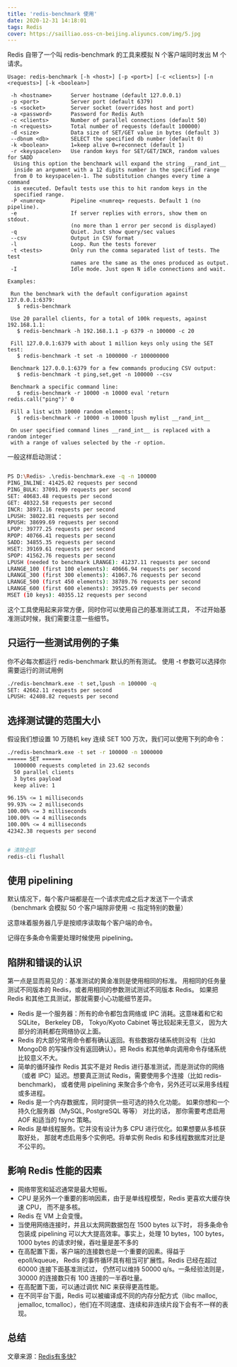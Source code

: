 ```yaml
---
title: 'redis-benchmark 使用'
date: 2020-12-31 14:18:01
tags: Redis
cover: https://sailliao.oss-cn-beijing.aliyuncs.com/img/5.jpg
---
```


Redis 自带了一个叫 redis-benchmark 的工具来模拟 N 个客户端同时发出 M 个请求。

```shell
Usage: redis-benchmark [-h <host>] [-p <port>] [-c <clients>] [-n <requests>] [-k <boolean>]

 -h <hostname>      Server hostname (default 127.0.0.1)
 -p <port>          Server port (default 6379)
 -s <socket>        Server socket (overrides host and port)
 -a <password>      Password for Redis Auth
 -c <clients>       Number of parallel connections (default 50)
 -n <requests>      Total number of requests (default 100000)
 -d <size>          Data size of SET/GET value in bytes (default 3)
 --dbnum <db>       SELECT the specified db number (default 0)
 -k <boolean>       1=keep alive 0=reconnect (default 1)
 -r <keyspacelen>   Use random keys for SET/GET/INCR, random values for SADD
  Using this option the benchmark will expand the string __rand_int__
  inside an argument with a 12 digits number in the specified range
  from 0 to keyspacelen-1. The substitution changes every time a command
  is executed. Default tests use this to hit random keys in the
  specified range.
 -P <numreq>        Pipeline <numreq> requests. Default 1 (no pipeline).
 -e                 If server replies with errors, show them on stdout.
                    (no more than 1 error per second is displayed)
 -q                 Quiet. Just show query/sec values
 --csv              Output in CSV format
 -l                 Loop. Run the tests forever
 -t <tests>         Only run the comma separated list of tests. The test
                    names are the same as the ones produced as output.
 -I                 Idle mode. Just open N idle connections and wait.

Examples:

 Run the benchmark with the default configuration against 127.0.0.1:6379:
   $ redis-benchmark

 Use 20 parallel clients, for a total of 100k requests, against 192.168.1.1:
   $ redis-benchmark -h 192.168.1.1 -p 6379 -n 100000 -c 20

 Fill 127.0.0.1:6379 with about 1 million keys only using the SET test:
   $ redis-benchmark -t set -n 1000000 -r 100000000

 Benchmark 127.0.0.1:6379 for a few commands producing CSV output:
   $ redis-benchmark -t ping,set,get -n 100000 --csv

 Benchmark a specific command line:
   $ redis-benchmark -r 10000 -n 10000 eval 'return redis.call("ping")' 0

 Fill a list with 10000 random elements:
   $ redis-benchmark -r 10000 -n 10000 lpush mylist __rand_int__

 On user specified command lines __rand_int__ is replaced with a random integer
 with a range of values selected by the -r option.
```

一般这样启动测试：

```bash

PS D:\Redis> .\redis-benchmark.exe -q -n 100000
PING_INLINE: 41425.02 requests per second
PING_BULK: 37091.99 requests per second
SET: 40683.48 requests per second
GET: 40322.58 requests per second
INCR: 38971.16 requests per second
LPUSH: 38022.81 requests per second
RPUSH: 38699.69 requests per second
LPOP: 39777.25 requests per second
RPOP: 40766.41 requests per second
SADD: 34855.35 requests per second
HSET: 39169.61 requests per second
SPOP: 41562.76 requests per second
LPUSH (needed to benchmark LRANGE): 41237.11 requests per second
LRANGE_100 (first 100 elements): 40666.94 requests per second
LRANGE_300 (first 300 elements): 41067.76 requests per second
LRANGE_500 (first 450 elements): 38789.76 requests per second
LRANGE_600 (first 600 elements): 39525.69 requests per second
MSET (10 keys): 40355.12 requests per second

```
这个工具使用起来非常方便，同时你可以使用自己的基准测试工具， 不过开始基准测试时候，我们需要注意一些细节。

## 只运行一些测试用例的子集

你不必每次都运行 redis-benchmark 默认的所有测试。 使用 -t 参数可以选择你需要运行的测试用例

```bash
./redis-benchmark.exe -t set,lpush -n 100000 -q
SET: 42662.11 requests per second
LPUSH: 42408.82 requests per second
```

## 选择测试键的范围大小

假设我们想设置 10 万随机 key 连续 SET 100 万次，我们可以使用下列的命令：

```bash
./redis-benchmark.exe -t set -r 100000 -n 1000000
====== SET ======
  1000000 requests completed in 23.62 seconds
  50 parallel clients
  3 bytes payload
  keep alive: 1

96.15% <= 1 milliseconds
99.93% <= 2 milliseconds
100.00% <= 3 milliseconds
100.00% <= 4 milliseconds
100.00% <= 4 milliseconds
42342.38 requests per second


# 清除全部
redis-cli flushall

```

## 使用 pipelining

默认情况下，每个客户端都是在一个请求完成之后才发送下一个请求 （benchmark 会模拟 50 个客户端除非使用 -c 指定特别的数量）

这意味着服务器几乎是按顺序读取每个客户端的命令。

记得在多条命令需要处理时候使用 pipelining。

## 陷阱和错误的认识

第一点是显而易见的：基准测试的黄金准则是使用相同的标准。 用相同的任务量测试不同版本的 Redis，或者用相同的参数测试测试不同版本 Redis。 如果把 Redis 和其他工具测试，那就需要小心功能细节差异。

* Redis 是一个服务器：所有的命令都包含网络或 IPC 消耗。这意味着和它和 SQLite， Berkeley DB， Tokyo/Kyoto Cabinet 等比较起来无意义， 因为大部分的消耗都在网络协议上面。
* Redis 的大部分常用命令都有确认返回。有些数据存储系统则没有（比如 MongoDB 的写操作没有返回确认）。把 Redis 和其他单向调用命令存储系统比较意义不大。
* 简单的循环操作 Redis 其实不是对 Redis 进行基准测试，而是测试你的网络（或者 IPC）延迟。想要真正测试 Redis，需要使用多个连接（比如 redis-benchmark)， 或者使用 pipelining 来聚合多个命令，另外还可以采用多线程或多进程。
* Redis 是一个内存数据库，同时提供一些可选的持久化功能。 如果你想和一个持久化服务器（MySQL, PostgreSQL 等等） 对比的话， 那你需要考虑启用 AOF 和适当的 fsync 策略。
* Redis 是单线程服务。它并没有设计为多 CPU 进行优化。如果想要从多核获取好处， 那就考虑启用多个实例吧。将单实例 Redis 和多线程数据库对比是不公平的。

## 影响 Redis 性能的因素

* 网络带宽和延迟通常是最大短板。
* CPU 是另外一个重要的影响因素，由于是单线程模型，Redis 更喜欢大缓存快速 CPU， 而不是多核。
* Redis 在 VM 上会变慢。
* 当使用网络连接时，并且以太网网数据包在 1500 bytes 以下时， 将多条命令包装成 pipelining 可以大大提高效率。事实上，处理 10 bytes，100 bytes， 1000 bytes 的请求时候，吞吐量是差不多的
* 在高配置下面，客户端的连接数也是一个重要的因素。得益于 epoll/kqueue， Redis 的事件循环具有相当可扩展性。Redis 已经在超过 60000 连接下面基准测试过， 仍然可以维持 50000 q/s。一条经验法则是，30000 的连接数只有 100 连接的一半吞吐量。
* 在高配置下面，可以通过调优 NIC 来获得更高性能。
* 在不同平台下面，Redis 可以被编译成不同的内存分配方式（libc malloc, jemalloc, tcmalloc），他们在不同速度、连续和非连续片段下会有不一样的表现。


## 总结

文章来源：[Redis有多快?](http://www.redis.cn/topics/benchmarks.html)